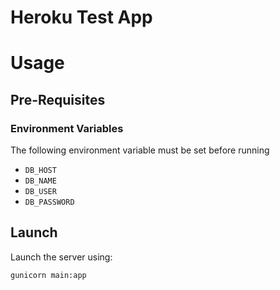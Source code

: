 Heroku Test App
========

# Usage

## Pre-Requisites

### Environment Variables

The following environment variable must be set before running

* `DB_HOST`
* `DB_NAME`
* `DB_USER`
* `DB_PASSWORD`

## Launch

Launch the server using:

```bash
gunicorn main:app
```
